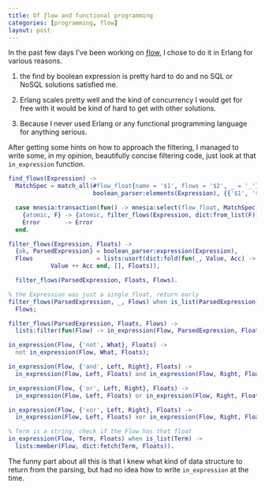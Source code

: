 ```yaml
---
title: Of ƒlow and functional programming
categories: [programming, flow]
layout: post
---
```


In the past few days I've been working on [ƒlow][1], I chose to do it in Erlang
for various reasons.

  1. the find by boolean expression is pretty hard to do and no SQL or NoSQL
     solutions satisfied me.

  2. Erlang scales pretty well and the kind of concurrency I would get for free
     with it would be kind of hard to get with other solutions.

  3. Because I never used Erlang or any functional programming language for
     anything serious.

After getting some hints on how to approach the filtering, I managed to write
some, in my opinion, beautifully concise filtering code, just look at that
`in_expression` function.

```erlang
find_flows(Expression) ->
  MatchSpec = match_all(#flow_float{name = '$1', flows = '$2', _ = '_'},
                        boolean_parser:elements(Expression), {{'$1', '$2'}}),

  case mnesia:transaction(fun() -> mnesia:select(flow_float, MatchSpec) end) of
    {atomic, F} -> {atomic, filter_flows(Expression, dict:from_list(F))};
    Error       -> Error
  end.

filter_flows(Expression, Floats) ->
  {ok, ParsedExpression} = boolean_parser:expression(Expression),
  Flows                  = lists:usort(dict:fold(fun(_, Value, Acc) ->
            Value ++ Acc end, [], Floats)),

  filter_flows(ParsedExpression, Floats, Flows).

% the Expression was just a single float, return early
filter_flows(ParsedExpression, _, Flows) when is_list(ParsedExpression) ->
  Flows;

filter_flows(ParsedExpression, Floats, Flows) ->
  lists:filter(fun(Flow) -> in_expression(Flow, ParsedExpression, Floats) end, Flows).

in_expression(Flow, {'not', What}, Floats) ->
  not in_expression(Flow, What, Floats);

in_expression(Flow, {'and', Left, Right}, Floats) ->
  in_expression(Flow, Left, Floats) and in_expression(Flow, Right, Floats);

in_expression(Flow, {'or', Left, Right}, Floats) ->
  in_expression(Flow, Left, Floats) or in_expression(Flow, Right, Floats);

in_expression(Flow, {'xor', Left, Right}, Floats) ->
  in_expression(Flow, Left, Floats) xor in_expression(Flow, Right, Floats);

% Term is a string, check if the Flow has that float
in_expression(Flow, Term, Floats) when is_list(Term) ->
  lists:member(Flow, dict:fetch(Term, Floats)).
```

The funny part about all this is that I knew what kind of data structure to
return from the parsing, but had no idea how to write `in_expression` at the
time.

[1]: https://github.com/meh/flow

